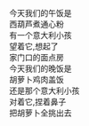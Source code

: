 今天我们的午饭是  
西葫芦煮通心粉  
有一个意大利小孩  
望着它,想起了  
家门口的面点房  
今天我们的晚饭是  
胡萝卜鸡肉盖饭  
还是那个意大利小孩  
对着它,捏着鼻子  
把胡萝卜全挑出去  
